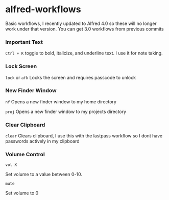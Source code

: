 # alfred-workflows
Basic workflows, I recently updated to Alfred 4.0 so these will no longer work under that version. You can get 3.0 workflows from previous commits

### Important Text

`Ctrl + K` toggle to bold, italicize, and underline text. I use it for note taking.

### Lock Screen

`lock` or `afk`
Locks the screen and requires passcode to unlock

### New Finder Window

`nf`
Opens a new finder window to my home directory

`proj`
Opens a new finder window to my projects directory

### Clear Clipboard

`clear`
Clears clipboard, I use this with the lastpass workflow so I dont have passwords actively in my clipboard

### Volume Control

`vol X`

Set volume to a value between 0-10. 

`mute`

Set volume to 0
